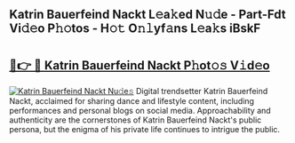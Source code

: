 ## Katrin Bauerfeind Nackt L𝚎a𝚔ed N𝚞𝚍e - Part-Fdt Vi𝚍𝚎o P𝚑𝚘tos - H𝚘𝚝 O𝚗𝚕yf𝚊ns L𝚎a𝚔s iBskF

# <h2><a href="http://kff7wzg.oniu.top/?m=Katrin+Bauerfeind+Nackt">🔗👉 🔴 Katrin Bauerfeind Nackt P𝚑ot𝚘𝚜 V𝚒d𝚎o</a></h2>

[![Katrin Bauerfeind Nackt Nu𝚍e𝚜](https://i.imgur.com/0qMVB7G.gif)](http://kff7wzg.oniu.top/?m=Katrin+Bauerfeind+Nackt)
Digital trendsetter Katrin Bauerfeind Nackt, acclaimed for sharing dance and lifestyle content, including performances and personal blogs on social media. Approachability and authenticity are the cornerstones of Katrin Bauerfeind Nackt's public persona, but the enigma of his private life continues to intrigue the public.  
